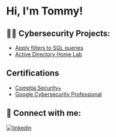 <h1>Hi, I'm Tommy!

<h2>👨‍💻 Cybersecurity Projects:</h2>

- [Apply filters to SQL queries](https://docs.google.com/document/d/18CFoA63G3N1l-QZ7uB8Sx_YBu2gKrmIy0QPe5hCUemw/edit?resourcekey=0-5Kj3yF1J_sDzthuJqTS5Fg#heading=h.uakdmh2r7kug)
- [Active Directory Home Lab](https://github.com/C0rvusCr0/ActiveDirectoryLab)

<h2> Certifications</h2>

- [Comptia Security+](https://www.certmetrics.com/comptia/public/verification.aspx?code=7B3P5GP7HVK6V5CG)
- [Google Cybersecurity Professional](https://www.coursera.org/account/accomplishments/specialization/certificate/9U67KGGMDVXJ)



<h2> 🤳 Connect with me:</h2>

[![linkedin](https://cloud.githubusercontent.com/assets/17016297/18839848/0fc7e74e-83d2-11e6-8c6a-277fc9d6e067.png)][2]

[2]: https://linkedin.com/in/tommy-lee-paradis

<!--
**joshmadakor1/joshmadakor1** is a ✨ _special_ ✨ repository because its `README.md` (this file) appears on your GitHub profile.

Here are some ideas to get you started:

- 🔭 I’m currently working on ...
- 🌱 I’m currently learning ...
- 👯 I’m looking to collaborate on ...
- 🤔 I’m looking for help with ...
- 💬 Ask me about ...
- 📫 How to reach me: ...
- 😄 Pronouns: ...
- ⚡ Fun fact: ...
-->
